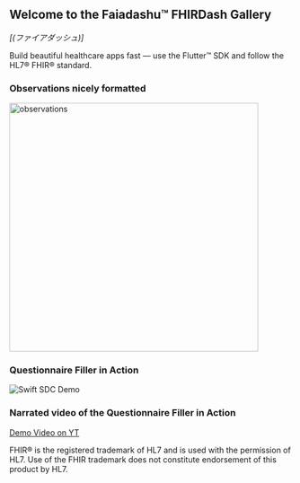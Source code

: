 ## Welcome to the Faiadashu™ FHIRDash Gallery
*[(ファイアダッシュ)]*

Build beautiful healthcare apps fast — use the Flutter™ SDK and follow the HL7® FHIR® standard.

### Observations nicely formatted
<img width="443" alt="observations" src="https://user-images.githubusercontent.com/16414047/112978818-12977f00-9158-11eb-8e1c-6772dcc3270a.png">

### Questionnaire Filler in Action
![Swift SDC Demo](https://user-images.githubusercontent.com/16414047/113286611-bdd93d00-92ec-11eb-9c7d-fd72dd0b99fe.gif)

### Narrated video of the Questionnaire Filler in Action
[Demo Video on YT](https://youtu.be/k9vEy9Z_L18)


FHIR® is the registered trademark of HL7 and is used with the permission of HL7. Use of the FHIR trademark does not constitute endorsement of this product by HL7.
